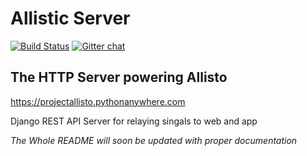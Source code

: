 # Allistic Server 
[![Build Status](https://travis-ci.org/allisto/allistic-server.svg?branch=master)](https://travis-ci.org/allisto/allistic-server) [![Gitter chat](https://badges.gitter.im/allisto/community/gitter.png)](https://gitter.im/allisto/community/)

## The HTTP Server powering Allisto

https://projectallisto.pythonanywhere.com

Django REST API Server for relaying singals to web and app

*The Whole README will soon be updated with proper documentation*

